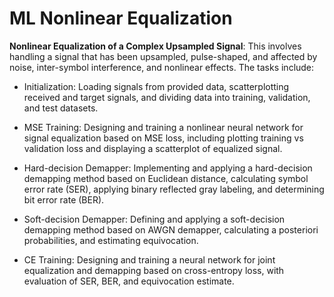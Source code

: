 # ML Nonlinear Equalization

**Nonlinear Equalization of a Complex Upsampled Signal**: This involves handling a signal that has been upsampled, pulse-shaped, and affected by noise, inter-symbol interference, and nonlinear effects. The tasks include:

  - Initialization: Loading signals from provided data, scatterplotting received and target signals, and dividing data into training, validation, and test datasets.
  
  - MSE Training: Designing and training a nonlinear neural network for signal equalization based on MSE loss, including plotting training vs validation loss and displaying a scatterplot of equalized signal.
    
  - Hard-decision Demapper: Implementing and applying a hard-decision demapping method based on Euclidean distance, calculating symbol error rate (SER), applying binary reflected gray labeling, and determining bit error rate (BER).
    
  - Soft-decision Demapper: Defining and applying a soft-decision demapping method based on AWGN demapper, calculating a posteriori probabilities, and estimating equivocation.
    
  - CE Training: Designing and training a neural network for joint equalization and demapping based on cross-entropy loss, with evaluation of SER, BER, and equivocation estimate.
